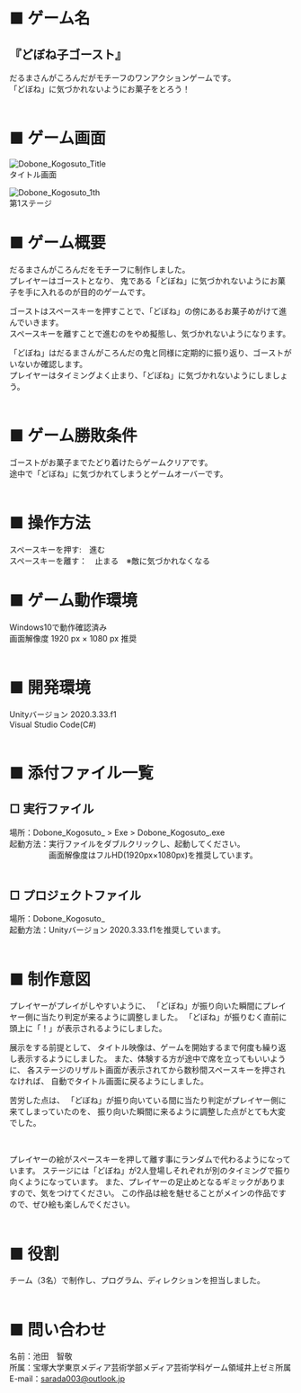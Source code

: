 # ■ ゲーム名
## 『どぼね子ゴースト』

だるまさんがころんだがモチーフのワンアクションゲームです。<br>
「どぼね」に気づかれないようにお菓子をとろう！<br><br>

# ■ ゲーム画面
![Dobone_Kogosuto_Title](https://user-images.githubusercontent.com/106506959/200158399-4819e299-c10f-4e5e-93f7-cefb075e9fb5.png)<br>
タイトル画面<br>

![Dobone_Kogosuto_1th](https://user-images.githubusercontent.com/106506959/200158413-30e93786-9e27-4477-a3ce-4c6b6a3d4444.png)<br>
第1ステージ<br>
# ■ ゲーム概要

だるまさんがころんだをモチーフに制作しました。<br>
プレイヤーはゴーストとなり、
鬼である「どぼね」に気づかれないようにお菓子を手に入れるのが目的のゲームです。

ゴーストはスペースキーを押すことで、「どぼね」の傍にあるお菓子めがけて進んでいきます。<br>
スペースキーを離すことで進むのをやめ擬態し、気づかれないようになります。

「どぼね」はだるまさんがころんだの鬼と同様に定期的に振り返り、ゴーストがいないか確認します。<br>プレイヤーはタイミングよく止まり、「どぼね」に気づかれないようにしましょう。<br><br>

# ■ ゲーム勝敗条件
ゴーストがお菓子までたどり着けたらゲームクリアです。<br>
途中で「どぼね」に気づかれてしまうとゲームオーバーです。<br>
<br>

# ■ 操作方法
スペースキーを押す:　進む　<br>
スペースキーを離す：　止まる　※敵に気づかれなくなる
<br>

# ■ ゲーム動作環境
Windows10で動作確認済み<br>
画面解像度 1920 px × 1080 px 推奨<br>
<br>

# ■ 開発環境
Unityバージョン 2020.3.33.f1<br>
Visual Studio Code(C#)<br><br>

# ■ 添付ファイル一覧
## □ 実行ファイル
場所：Dobone_Kogosuto_ > Exe > Dobone_Kogosuto_.exe<br>
起動方法：実行ファイルをダブルクリックし、起動してください。<br>
　　　　　画面解像度はフルHD(1920px×1080px)を推奨しています。
<br><br>

## □ プロジェクトファイル
場所：Dobone_Kogosuto_ <br>
起動方法：Unityバージョン 2020.3.33.f1を推奨しています。<br>
<br>

# ■ 制作意図

プレイヤーがプレイがしやすいように、
「どぼね」が振り向いた瞬間にプレイヤー側に当たり判定が来るように調整しました。
「どぼね」が振りむく直前に頭上に「！」が表示されるようにしました。

展示をする前提として、
タイトル映像は、ゲームを開始するまで何度も繰り返し表示するようにしました。
また、体験する方が途中で席を立ってもいいように、
各ステージのリザルト画面が表示されてから数秒間スペースキーを押されなければ、
自動でタイトル画面に戻るようにしました。

苦労した点は、
「どぼね」が振り向いている間に当たり判定がプレイヤー側に来てしまっていたのを、
振り向いた瞬間に来るように調整した点がとても大変でした。

<br>

プレイヤーの絵がスペースキーを押して離す事にランダムで代わるようになっています。
ステージには「どぼね」が2人登場しそれぞれが別のタイミングで振り向くようになっています。
また、プレイヤーの足止めとなるギミックがありますので、気をつけてください。
この作品は絵を魅せることがメインの作品ですので、ぜひ絵も楽しんでください。
<br><br>

# ■ 役割
チーム（3名）で制作し、プログラム、ディレクションを担当しました。<br>
<br>

# ■ 問い合わせ

名前：池田　智敬<br>
所属：宝塚大学東京メディア芸術学部メディア芸術学科ゲーム領域井上ゼミ所属<br>
E-mail：sarada003@outlook.jp

